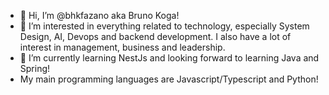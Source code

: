 - 👋 Hi, I’m @bhkfazano aka Bruno Koga!
- 👀 I’m interested in everything related to technology, especially System Design, AI, Devops and backend development. I also have a lot of interest in management, business and leadership.
- 🌱 I’m currently learning NestJs and looking forward to learning Java and Spring!
- My main programming languages are Javascript/Typescript and Python!


<!---
bhkfazano/bhkfazano is a ✨ special ✨ repository because its `README.md` (this file) appears on your GitHub profile.
You can click the Preview link to take a look at your changes.
--->
